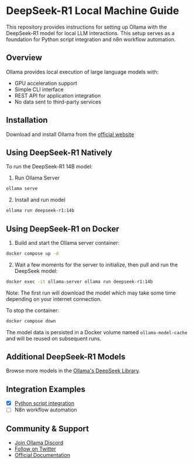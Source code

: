 # DeepSeek-R1 Local Machine Guide

This repository provides instructions for setting up Ollama with the DeepSeek-R1 model for local LLM interactions. This setup serves as a foundation for Python script integration and n8n workflow automation.

## Overview

Ollama provides local execution of large language models with:

- GPU acceleration support
- Simple CLI interface
- REST API for application integration
- No data sent to third-party services

## Installation

Download and install Ollama from the [official website](https://ollama.ai)

## Using DeepSeek-R1 Natively

To run the DeepSeek-R1 14B model:

1. Run Ollama Server

```bash
ollama serve
```

2. Install and run model

```bash
ollama run deepseek-r1:14b
```

## Using DeepSeek-R1 on Docker

1. Build and start the Ollama server container:

```bash
docker compose up -d
```

2. Wait a few moments for the server to initialize, then pull and run the DeepSeek model:

```bash
docker exec -it ollama-server ollama run deepseek-r1:14b
```

Note: The first run will download the model which may take some time depending on your internet connection.

To stop the container:

```bash
docker compose down
```

The model data is persisted in a Docker volume named `ollama-model-cache` and will be reused on subsequent runs.

## Additional DeepSeek-R1 Models

Browse more models in the [Ollama's DeepSeek Library](https://ollama.com/library/deepseek-r1).

## Integration Examples

- [X] [Python script integration](./python/README.md)
- [ ] N8n workflow automation

## Community & Support

- [Join Ollama Discord](https://discord.gg/ollama)
- [Follow on Twitter](https://twitter.com/ollama_ai)
- [Official Documentation](https://ollama.ai/docs)

